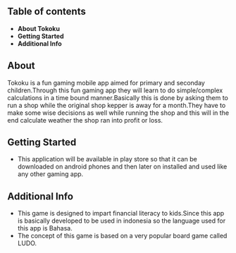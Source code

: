 ## Table of contents

- **About Tokoku**
- **Getting Started**
- **Additional Info**

## About
Tokoku is a fun gaming mobile app aimed for primary and seconday children.Through this fun gaming app they will learn to do simple/complex calculations in a time bound manner.Basically this is done by asking them to run a shop while the original shop kepper is away for a month.They have to make some wise decisions as well while running the shop and this will in the end calculate weather the shop ran into profit or loss.

## Getting Started
- This application will be available in play store so that it can be downloaded on android phones and then later on installed and used like any other gaming app.

## Additional Info
- This game is designed to impart financial literacy to kids.Since this app is basically developed to be used in indonesia so the language used for this app is Bahasa.
- The concept of this game is based on a very popular board game called LUDO.

